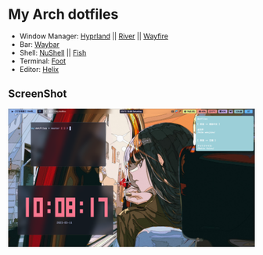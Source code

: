 # My Arch dotfiles
- Window Manager: [Hyprland](https://github.com/hyprwm/Hyprland) || [River](https://github.com/riverwm/river) || [Wayfire](https://github.com/WayfireWM/wayfire) 
- Bar: [Waybar](https://github.com/Alexays/Waybar)
- Shell: [NuShell](https://github.com/nushell/nushell) || [Fish](https://github.com/fish-shell/fish-shell)
- Terminal: [Foot](https://codeberg.org/dnkl/foot)
- Editor:   [Helix](https://github.com/helix-editor/helix)


## ScreenShot
![](screenshot.png)



